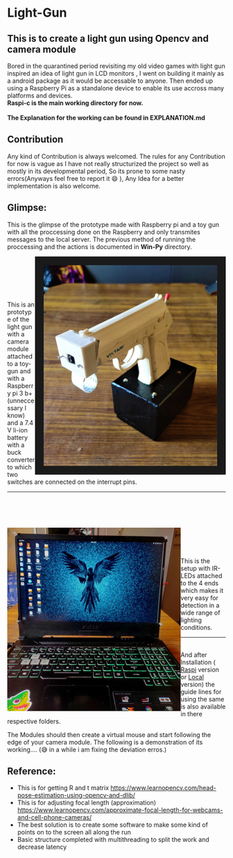 # Light-Gun

## This is to create a light gun using Opencv and camera module
Bored in the quarantined period revisiting my old video games with light gun inspired an idea of light gun in LCD monitors , I went on building it mainly as a android package as it would be accessable to anyone. Then ended up using a Raspberry Pi as a standalone device to enable its use accross many platforms and devices.<br/>
**Raspi-c is the main working directory for now.**<br/><br/>
**The Explanation for the working can be found in EXPLANATION.md**

## Contribution
Any kind of Contribution is always welcomed. The rules for any Contribution for now is vague as I have not really structurized the project so well as mostly in its developmental period, So its prone to some nasty errors(Anyways feel free to report it :smile: ), Any Idea for a better implementation is also welcome.

## Glimpse:
This is the glimpse of the prototype made with Raspberry pi and a toy gun with all the proccessing done on the Raspberry and only transmites messages to the local server. The previous method of running the proccessing and the actions is documented in **Win-Py** directory.<br/>

<img src="https://raw.githubusercontent.com/hex-plex/Light-Gun/master/images/Complete_setup.jpg" width="400" align="right" border="20"></img>
<br/><br/><br/><br/><br/><br/>This is an prototype of the light gun with a camera module attached to a toy-gun and with a Raspberry pi 3 b+ (unneccessary I know) and a 7.4 V li-ion battery with a buck converter to which two switches are connected on the interrupt pins.<hr/>

<br/><br/><br/><br/>
<img src="https://raw.githubusercontent.com/hex-plex/Light-Gun/master/images/display_setup.jpg" width="400" align="left"></img>
<br/><br/><br/><br/>
This is the setup with IR-LEDs attached to the 4 ends which makes it very easy for detection in a wide range of lighting conditions.<hr/><br/>
And after Installation ( [Raspi](https://github.com/hex-plex/Light-Gun/tree/master/Raspi-c) version or [Local](https://github.com/hex-plex/Light-Gun/tree/master/Win-py) version) the guide lines for using the same is also available in there respective folders.

The Modules should then create a virtual mouse and start following the edge of your camera module.
The following is a demonstration of its working.... (:sweat_smile: in a while i am fixing the deviation erros.)

## Reference:
- This is for getting R and t matrix  https://www.learnopencv.com/head-pose-estimation-using-opencv-and-dlib/
- This is for adjusting focal length (approximation) https://www.learnopencv.com/approximate-focal-length-for-webcams-and-cell-phone-cameras/
- The best solution is to create some software to make some kind of points on to the screen all along the run
- Basic structure completed with multithreading to split the work and decrease latency
